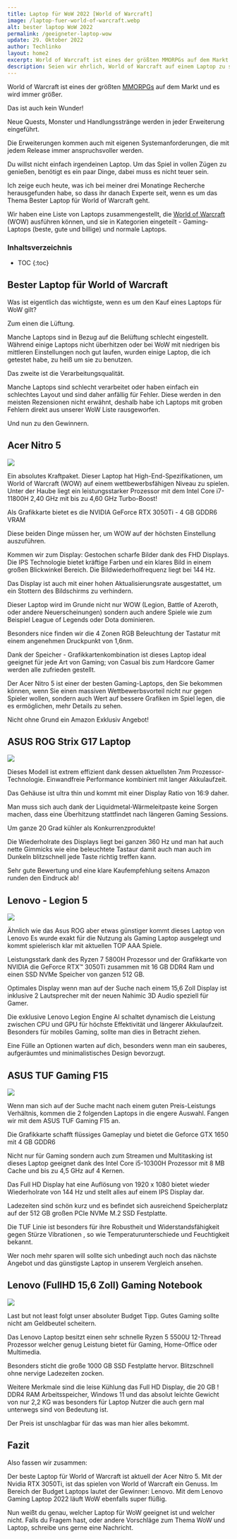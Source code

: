 ```yaml
---
title: Laptop für WoW 2022 [World of Warcraft] 
image: /laptop-fuer-world-of-warcraft.webp
alt: bester laptop WoW 2022
permalink: /geeigneter-laptop-wow
update: 29. Oktober 2022
author: Techlinko
layout: home2
excerpt: World of Warcraft ist eines der größten MMORPGs auf dem Markt und es wird immer größer. Das ist auch kein Wunder! Neue Quests, Monster und Handlungsstränge werden in jeder Erweiterung eingeführt. Die Erweiterungen kommen auch mit eigenen Systemanforderungen, die mit jedem Release immer anspruchsvoller werden. 
description: Seien wir ehrlich, World of Warcraft auf einem Laptop zu spielen macht schon Spaß. Beachtet unbedingt diese Dinge um den besten für euch zu finden.
---
```


World of Warcraft ist eines der größten <a href="https://de.wikipedia.org/wiki/Massively_Multiplayer_Online_Role-Playing_Game" target="_blank">MMORPGs</a> auf dem Markt und es wird immer größer.

Das ist auch kein Wunder!

Neue Quests, Monster und Handlungsstränge werden in jeder Erweiterung eingeführt.

Die Erweiterungen kommen auch mit eigenen Systemanforderungen, die mit jedem Release immer anspruchsvoller werden.

Du willst nicht einfach irgendeinen Laptop. Um das Spiel in vollen Zügen zu genießen, benötigt es ein paar Dinge, dabei muss es nicht teuer sein.

Ich zeige euch heute, was ich bei meiner drei Monatinge Recherche herausgefunden habe, so dass ihr danach Experte seit, wenn es um das Thema Bester Laptop für World of Warcraft geht.

Wir haben eine Liste von Laptops zusammengestellt, die <a href="https://de.wikipedia.org/wiki/World_of_Warcraft" target="_blank">World of Warcraft</a> (WOW) ausführen können, und sie in Kategorien eingeteilt - Gaming-Laptops (beste, gute und billige) und normale Laptops.

### Inhaltsverzeichnis

* TOC
{:toc}

## Bester Laptop für World of Warcraft

Was ist eigentlich das wichtigste, wenn es um den Kauf eines Laptops für WoW gilt?

Zum einen die Lüftung.

Manche Laptops sind in Bezug auf die Belüftung schlecht eingestellt. Während einige Laptops nicht überhitzen oder bei WoW mit niedrigen bis mittleren Einstellungen noch gut laufen, wurden einige Laptop, die ich getestet habe, zu heiß um sie zu benutzen.

Das zweite ist die Verarbeitungsqualität.

Manche Laptops sind schlecht verarbeitet oder haben einfach ein schlechtes Layout und sind daher anfällig für Fehler. Diese werden in den meisten Rezensionen nicht erwähnt, deshalb habe ich Laptops mit groben Fehlern direkt aus unserer WoW Liste rausgeworfen.

Und nun zu den Gewinnern.

## Acer Nitro 5


<a href="https://www.amazon.de/Acer-AN517-54-743Q-Gaming-Laptop-Windows/dp/B093WQXH99?crid=11DELVDGG7OZ0&keywords=gaming+laptop&qid=1666971409&qu=eyJxc2MiOiI4LjEyIiwicXNhIjoiNy43MyIsInFzcCI6IjYuOTcifQ%3D%3D&sprefix=gaming+%2Caps%2C210&sr=8-2&linkCode=li2&tag=marocshaolin-21&linkId=a362cd45ac29b5de31cbd892e1681a9d&language=de_DE&ref_=as_li_ss_il" target="_blank"><img border="0" src="//ws-eu.amazon-adsystem.com/widgets/q?_encoding=UTF8&ASIN=B093WQXH99&Format=_SL160_&ID=AsinImage&MarketPlace=DE&ServiceVersion=20070822&WS=1&tag=marocshaolin-21&language=de_DE" ></a><img src="https://ir-de.amazon-adsystem.com/e/ir?t=marocshaolin-21&language=de_DE&l=li2&o=3&a=B093WQXH99" width="1" height="1" border="0" alt="" style="border:none !important; margin:0px !important;" />


Ein absolutes Kraftpaket. Dieser Laptop hat High-End-Spezifikationen, um World of Warcraft (WOW) auf einem wettbewerbsfähigen Niveau zu spielen. Unter der Haube liegt ein leistungsstarker Prozessor mit dem Intel Core i7-11800H 2,40 GHz mit bis zu 4,60 GHz Turbo-Boost!

Als Grafikkarte bietet es die NVIDIA GeForce RTX 3050Ti - 4 GB GDDR6 VRAM 

Diese beiden Dinge müssen her, um WOW auf der höchsten Einstellung auszuführen.

Kommen wir zum Display:
Gestochen scharfe Bilder dank des FHD Displays.
Die IPS Technologie bietet kräftige Farben und ein klares Bild in einem großen Blickwinkel Bereich. Die Bildwiederholfrequenz liegt bei 144 Hz.

Das Display ist auch mit einer hohen Aktualisierungsrate ausgestattet, um ein Stottern des Bildschirms zu verhindern.

Dieser Laptop wird im Grunde nicht nur WOW (Legion, Battle of Azeroth, oder andere Neuerscheinungen) sondern auch andere Spiele wie zum Beispiel League of Legends oder Dota dominieren.

Besonders nice finden wir die 4 Zonen RGB Beleuchtung der Tastatur mit einem angenehmen Druckpunkt von 1,6nm.

Dank der  Speicher - Grafikkartenkombination ist dieses Laptop ideal geeignet für jede Art von Gaming; von Casual bis zum Hardcore Gamer werden alle zufrieden gestellt.


Der Acer Nitro 5 ist einer der besten Gaming-Laptops, den Sie bekommen können, wenn Sie einen massiven Wettbewerbsvorteil nicht nur gegen Spieler wollen, sondern auch Wert auf bessere Grafiken im Spiel legen, die es ermöglichen, mehr Details zu sehen.

Nicht ohne Grund ein Amazon Exklusiv Angebot!

## ASUS ROG Strix G17 Laptop

<a href="https://www.amazon.de/ASUS-1920x1080-Notebook-R7-6800H-NVIDIA-RTX-3060/dp/B09QLG86CY?crid=11DELVDGG7OZ0&keywords=gaming+laptop&qid=1666971409&qu=eyJxc2MiOiI4LjEyIiwicXNhIjoiNy43MyIsInFzcCI6IjYuOTcifQ%3D%3D&sprefix=gaming+%2Caps%2C210&sr=8-1&linkCode=li2&tag=marocshaolin-21&linkId=5ef95fe1efb23431c3268d6c40449193&language=de_DE&ref_=as_li_ss_il" target="_blank"><img border="0" src="//ws-eu.amazon-adsystem.com/widgets/q?_encoding=UTF8&ASIN=B09QLG86CY&Format=_SL160_&ID=AsinImage&MarketPlace=DE&ServiceVersion=20070822&WS=1&tag=marocshaolin-21&language=de_DE" ></a><img src="https://ir-de.amazon-adsystem.com/e/ir?t=marocshaolin-21&language=de_DE&l=li2&o=3&a=B09QLG86CY" width="1" height="1" border="0" alt="" style="border:none !important; margin:0px !important;" />

Dieses Modell ist extrem effizient dank dessen aktuellsten 7nm Prozessor-Technologie. Einwandfreie Performance kombiniert mit langer Akkulaufzeit. 

Das Gehäuse ist ultra thin und kommt mit einer Display Ratio von 16:9 daher.

Man muss sich auch dank der Liquidmetal-Wärmeleitpaste keine Sorgen machen, dass  eine Überhitzung stattfindet nach längeren Gaming Sessions.

 Um ganze 20 Grad kühler als Konkurrenzprodukte!

Die Wiederholrate des Displays liegt bei ganzen 360 Hz und man hat auch nette Gimmicks wie eine beleuchtete Tastaur damit auch man auch im Dunkeln blitzschnell jede Taste richtig treffen kann.

Sehr gute Bewertung und eine klare Kaufempfehlung seitens Amazon runden den Eindruck ab!

## Lenovo - Legion 5

<a href="https://www.amazon.de/Lenovo-Display-Prozessor-Speicher-82JW00BDUS/dp/B09BDGD2TZ?crid=11DELVDGG7OZ0&keywords=gaming%2Blaptop&qid=1666971409&qu=eyJxc2MiOiI4LjEyIiwicXNhIjoiNy43MyIsInFzcCI6IjYuOTcifQ%3D%3D&sprefix=gaming%2B%2Caps%2C210&sr=8-4&th=1&linkCode=li2&tag=marocshaolin-21&linkId=30a3c7bcc7c9e221de8b62bacdfd1ada&language=de_DE&ref_=as_li_ss_il" target="_blank"><img border="0" src="//ws-eu.amazon-adsystem.com/widgets/q?_encoding=UTF8&ASIN=B09BDGD2TZ&Format=_SL160_&ID=AsinImage&MarketPlace=DE&ServiceVersion=20070822&WS=1&tag=marocshaolin-21&language=de_DE" ></a><img src="https://ir-de.amazon-adsystem.com/e/ir?t=marocshaolin-21&language=de_DE&l=li2&o=3&a=B09BDGD2TZ" width="1" height="1" border="0" alt="" style="border:none !important; margin:0px !important;" />


Ähnlich wie das Asus ROG aber etwas günstiger kommt dieses Laptop von Lenovo
Es wurde exakt für die Nutzung als Gaming Laptop ausgelegt und kommt spielerisch klar mit aktuellen TOP AAA Spiele.

Leistungsstark dank des Ryzen 7 5800H Prozessor und der Grafikkarte von NVIDIA die GeForce RTX™ 3050Ti  zusammen mit 16 GB DDR4 Ram und einen SSD NVMe Speicher von ganzen 512 GB.

Optimales Display wenn man auf der Suche nach einem 15,6 Zoll Display ist inklusive 2 Lautsprecher mit der neuen Nahimic 3D Audio speziell für Gamer.


Die exklusive Lenovo Legion Engine AI schaltet dynamisch die Leistung zwischen CPU und GPU für höchste Effektivität und längerer Akkulaufzeit. Besonders für mobiles Gaming, sollte man dies in Betracht ziehen.

Eine Fülle an Optionen warten auf dich, besonders wenn man ein sauberes, aufgeräumtes und minimalistisches Design bevorzugt.

## ASUS TUF Gaming F15

<a href="https://www.amazon.de/ASUS-IPS-Type-i5-10300H-Prozessor-FX506LH-AS51/dp/B09SVQ25XH?crid=11DELVDGG7OZ0&keywords=gaming%2Blaptop&qid=1666971409&qu=eyJxc2MiOiI4LjEyIiwicXNhIjoiNy43MyIsInFzcCI6IjYuOTcifQ%3D%3D&sprefix=gaming%2B%2Caps%2C210&sr=8-6&th=1&linkCode=li2&tag=marocshaolin-21&linkId=c0066a853b62922ec8978f48f3c109ef&language=de_DE&ref_=as_li_ss_il" target="_blank"><img border="0" src="//ws-eu.amazon-adsystem.com/widgets/q?_encoding=UTF8&ASIN=B09SVQ25XH&Format=_SL160_&ID=AsinImage&MarketPlace=DE&ServiceVersion=20070822&WS=1&tag=marocshaolin-21&language=de_DE" ></a><img src="https://ir-de.amazon-adsystem.com/e/ir?t=marocshaolin-21&language=de_DE&l=li2&o=3&a=B09SVQ25XH" width="1" height="1" border="0" alt="" style="border:none !important; margin:0px !important;" />

Wenn man sich auf der Suche macht nach einem guten Preis-Leistungs Verhältnis, kommen die 2 folgenden Laptops in die engere Auswahl. Fangen wir mit dem ASUS TUF Gaming F15 an.

Die Grafikkarte schafft flüssiges Gameplay und bietet die Geforce GTX 1650 mit 4 GB GDDR6

Nicht nur für Gaming sondern auch zum Streamen und Multitasking ist dieses Laptop geeignet dank des Intel Core i5-10300H Prozessor mit 8 MB Cache und bis zu 4,5 GHz auf 4 Kernen. 

Das Full HD Display hat eine Auflösung von 1920 x 1080 bietet wieder Wiederholrate von 144 Hz und stellt alles auf einem IPS Display dar.

Ladezeiten sind schön kurz und es befindet sich ausreichend Speicherplatz auf der 512 GB großen PCIe NVMe M.2 SSD Festplatte.

Die TUF Linie ist besonders für ihre Robustheit und Widerstandsfähigkeit gegen Stürze Vibrationen , so wie Temperaturunterschiede und Feuchtigkeit  bekannt.

Wer noch mehr sparen will sollte sich unbedingt auch noch das nächste Angebot und das günstigste Laptop in unserem Vergleich ansehen.

## Lenovo (FullHD 15,6 Zoll) Gaming Notebook

<a href="https://www.amazon.de/Lenovo-Notebook-12-Thread-RadeonTM-6866/dp/B09PBSJ41W?crid=11DELVDGG7OZ0&keywords=gaming%2Blaptop&qid=1666972081&qu=eyJxc2MiOiI4LjEyIiwicXNhIjoiNy43MyIsInFzcCI6IjYuOTcifQ%3D%3D&sprefix=gaming%2B%2Caps%2C210&sr=8-5&th=1&linkCode=li2&tag=marocshaolin-21&linkId=5288a99034a8b20ff50289251e56af15&language=de_DE&ref_=as_li_ss_il" target="_blank"><img border="0" src="//ws-eu.amazon-adsystem.com/widgets/q?_encoding=UTF8&ASIN=B09PBSJ41W&Format=_SL160_&ID=AsinImage&MarketPlace=DE&ServiceVersion=20070822&WS=1&tag=marocshaolin-21&language=de_DE" ></a><img src="https://ir-de.amazon-adsystem.com/e/ir?t=marocshaolin-21&language=de_DE&l=li2&o=3&a=B09PBSJ41W" width="1" height="1" border="0" alt="" style="border:none !important; margin:0px !important;" />

Last but not least folgt unser absoluter Budget Tipp. Gutes Gaming sollte nicht am Geldbeutel scheitern.

Das Lenovo Laptop besitzt einen sehr schnelle Ryzen 5 5500U 12-Thread Prozessor
welcher genug Leistung bietet für Gaming, Home-Office oder Multimedia.

Besonders sticht die große 1000 GB SSD Festplatte hervor. Blitzschnell ohne nervige Ladezeiten zocken.

Weitere Merkmale sind die leise Kühlung das Full HD Display, die 20 GB ! DDR4 RAM Arbeitsspeicher, Windows 11 und das absolut leichte Gewicht von nur 2,2 KG was besonders für Laptop Nutzer die auch gern mal unterwegs sind von Bedeutung ist.

Der Preis ist unschlagbar für das was man hier alles bekommt.

## Fazit

Also fassen wir zusammen:

Der beste Laptop für World of Warcraft ist aktuell der Acer Nitro 5. Mit der Nvidia RTX 3050Ti, ist das spielen von World of Warcraft ein Genuss. Im Bereich der Budget Laptops lautet der Gewinner: Lenovo. Mit dem Lenovo Gaming Laptop 2022 läuft WoW ebenfalls super flüßig.

Nun weißt du genau, welcher Laptop für WoW geeignet ist und welcher nicht. Falls du Fragem hast, oder andere Vorschläge zum Thema WoW und Laptop, schreibe uns gerne eine Nachricht.